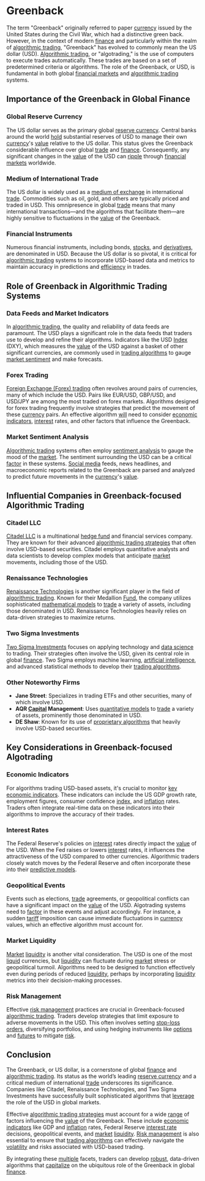 # Greenback

The term "Greenback" originally referred to paper [currency](../c/currency.md) issued by the United States during the Civil War, which had a distinctive green back. However, in the context of modern [finance](../f/finance.md) and particularly within the realm of [algorithmic trading](../a/accountability.md), "Greenback" has evolved to commonly mean the US dollar (USD). [Algorithmic trading](../a/accountability.md), or "algotrading," is the use of computers to execute trades automatically. These trades are based on a set of predetermined criteria or algorithms. The role of the Greenback, or USD, is fundamental in both global [financial markets](../f/financial_market.md) and [algorithmic trading](../a/accountability.md) systems.

## Importance of the Greenback in Global Finance

### Global Reserve Currency

The US dollar serves as the primary global [reserve currency](../r/reserve_currency.md). Central banks around the world [hold](../h/hold.md) substantial reserves of USD to manage their own [currency](../c/currency.md)'s [value](../v/value.md) relative to the US dollar. This status gives the Greenback considerable influence over global [trade](../t/trade.md) and [finance](../f/finance.md). Consequently, any significant changes in the [value](../v/value.md) of the USD can [ripple](../r/ripple.md) through [financial markets](../f/financial_market.md) worldwide.

### Medium of International Trade

The US dollar is widely used as a [medium of exchange](../m/medium_of_exchange.md) in international [trade](../t/trade.md). Commodities such as oil, gold, and others are typically priced and traded in USD. This omnipresence in global [trade](../t/trade.md) means that many international transactions—and the algorithms that facilitate them—are highly sensitive to fluctuations in the [value](../v/value.md) of the Greenback.

### Financial Instruments

Numerous financial instruments, including bonds, [stocks](../s/stock.md), and [derivatives](../d/derivatives.md), are denominated in USD. Because the US dollar is so pivotal, it is critical for [algorithmic trading](../a/accountability.md) systems to incorporate USD-based data and metrics to maintain accuracy in predictions and [efficiency](../e/efficiency.md) in trades.

## Role of Greenback in Algorithmic Trading Systems

### Data Feeds and Market Indicators

In [algorithmic trading](../a/accountability.md), the quality and reliability of data feeds are paramount. The USD plays a significant role in the data feeds that traders use to develop and refine their algorithms. Indicators like the USD [Index](../i/index_instrument.md) (DXY), which measures the [value](../v/value.md) of the USD against a basket of other significant currencies, are commonly used in [trading algorithms](../t/trading_algorithms.md) to gauge [market sentiment](../m/market_sentiment.md) and make forecasts.

### Forex Trading

[Foreign Exchange (Forex) trading](../f/foreign_exchange_(forex)_trading.md) often revolves around pairs of currencies, many of which include the USD. Pairs like EUR/USD, GBP/USD, and USD/JPY are among the most traded on forex markets. Algorithms designed for forex trading frequently involve strategies that predict the movement of these [currency](../c/currency.md) pairs. An effective algorithm [will](../w/will.md) need to consider [economic indicators](../e/economic_indicators.md), [interest](../i/interest.md) rates, and other factors that influence the Greenback.

### Market Sentiment Analysis

[Algorithmic trading](../a/accountability.md) systems often employ [sentiment analysis](../s/sentiment_analysis.md) to gauge the mood of the [market](../m/market.md). The sentiment surrounding the USD can be a critical [factor](../f/factor.md) in these systems. [Social media](../s/social_media.md) feeds, news headlines, and macroeconomic reports related to the Greenback are parsed and analyzed to predict future movements in the [currency](../c/currency.md)'s [value](../v/value.md).

## Influential Companies in Greenback-focused Algorithmic Trading

### Citadel LLC

[Citadel LLC](https://www.citadel.com) is a multinational [hedge fund](../h/hedge_fund.md) and financial services company. They are known for their advanced [algorithmic trading strategies](../a/algorithmic_trading_strategies.md) that often involve USD-based securities. Citadel employs quantitative analysts and data scientists to develop complex models that anticipate [market](../m/market.md) movements, including those of the USD.

### Renaissance Technologies

[Renaissance Technologies](https://www.rentec.com) is another significant player in the field of [algorithmic trading](../a/accountability.md). Known for their Medallion [Fund](../f/fund.md), the company utilizes sophisticated [mathematical models](../m/mathematical_models_in_trading.md) to [trade](../t/trade.md) a variety of assets, including those denominated in USD. Renaissance Technologies heavily relies on data-driven strategies to maximize returns.

### Two Sigma Investments

[Two Sigma Investments](https://www.twosigma.com) focuses on applying technology and [data science](../d/data_science_in_trading.md) to trading. Their strategies often involve the USD, given its central role in global [finance](../f/finance.md). Two Sigma employs machine learning, [artificial intelligence](../a/artificial_intelligence_in_trading.md), and advanced statistical methods to develop their [trading algorithms](../t/trading_algorithms.md).

### Other Noteworthy Firms

- **Jane Street**: Specializes in trading ETFs and other securities, many of which involve USD.
- **AQR [Capital](../c/capital.md) Management**: Uses [quantitative models](../q/quantitative_models.md) to [trade](../t/trade.md) a variety of assets, prominently those denominated in USD.
- **DE Shaw**: Known for its use of [proprietary algorithms](../p/proprietary_algorithms.md) that heavily involve USD-based securities.

## Key Considerations in Greenback-focused Algotrading

### Economic Indicators

For algorithms trading USD-based assets, it's crucial to monitor [key economic indicators](../k/key_economic_indicators.md). These indicators can include the US GDP growth rate, employment figures, consumer confidence [index](../i/index_instrument.md), and [inflation](../i/inflation.md) rates. Traders often integrate real-time data on these indicators into their algorithms to improve the accuracy of their trades.

### Interest Rates

The Federal Reserve's policies on [interest](../i/interest.md) rates directly impact the [value](../v/value.md) of the USD. When the Fed raises or lowers [interest](../i/interest.md) rates, it influences the attractiveness of the USD compared to other currencies. Algorithmic traders closely watch moves by the Federal Reserve and often incorporate these into their [predictive models](../p/predictive_models_in_trading.md).

### Geopolitical Events

Events such as elections, [trade](../t/trade.md) agreements, or geopolitical conflicts can have a significant impact on the [value](../v/value.md) of the USD. Algotrading systems need to [factor](../f/factor.md) in these events and adjust accordingly. For instance, a sudden [tariff](../t/tariff.md) imposition can cause immediate fluctuations in [currency](../c/currency.md) values, which an effective algorithm must account for.

### Market Liquidity

[Market](../m/market.md) [liquidity](../l/liquidity.md) is another vital consideration. The USD is one of the most [liquid](../l/liquid.md) currencies, but [liquidity](../l/liquidity.md) can fluctuate during [market](../m/market.md) stress or geopolitical turmoil. Algorithms need to be designed to function effectively even during periods of reduced [liquidity](../l/liquidity.md), perhaps by incorporating [liquidity](../l/liquidity.md) metrics into their decision-making processes.

### Risk Management

Effective [risk management](../r/risk_management.md) practices are crucial in Greenback-focused [algorithmic trading](../a/accountability.md). Traders develop strategies that limit exposure to adverse movements in the USD. This often involves setting [stop-loss orders](../s/stop-loss_orders.md), diversifying portfolios, and using hedging instruments like [options](../o/options.md) and [futures](../f/futures.md) to mitigate [risk](../r/risk.md).

## Conclusion

The Greenback, or US dollar, is a cornerstone of global [finance](../f/finance.md) and [algorithmic trading](../a/accountability.md). Its status as the world’s leading [reserve currency](../r/reserve_currency.md) and a critical medium of international [trade](../t/trade.md) underscores its significance. Companies like Citadel, Renaissance Technologies, and Two Sigma Investments have successfully built sophisticated algorithms that [leverage](../l/leverage.md) the role of the USD in global markets.

Effective [algorithmic trading strategies](../a/algorithmic_trading_strategies.md) must account for a wide [range](../r/range.md) of factors influencing the [value](../v/value.md) of the Greenback. These include [economic indicators](../e/economic_indicators.md) like GDP and [inflation](../i/inflation.md) rates, Federal Reserve [interest rate](../i/interest_rate.md) decisions, geopolitical events, and [market](../m/market.md) [liquidity](../l/liquidity.md). [Risk management](../r/risk_management.md) is also essential to ensure that [trading algorithms](../t/trading_algorithms.md) can effectively navigate the [volatility](../v/volatility.md) and risks associated with USD-based trading.

By integrating these [multiple](../m/multiple.md) facets, traders can develop [robust](../r/robust.md), data-driven algorithms that [capitalize](../c/capitalize.md) on the ubiquitous role of the Greenback in global [finance](../f/finance.md).